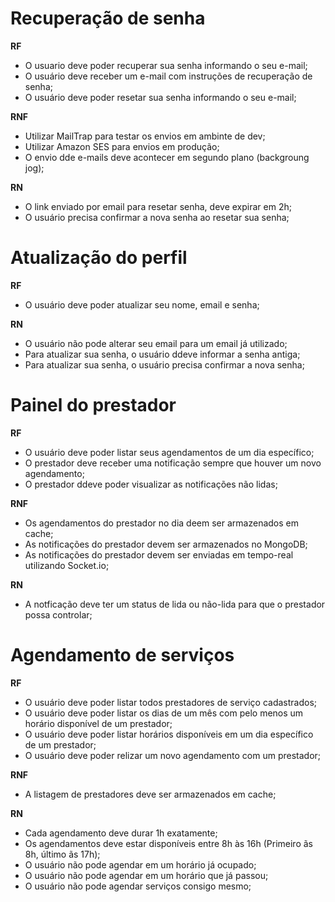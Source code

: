 # Recuperação de senha

**RF**
- O usuario deve poder recuperar sua senha informando o seu e-mail;
- O usuário deve receber um e-mail com instruções de recuperação de senha;
- O usuário deve poder resetar sua senha informando o seu e-mail;

**RNF**

- Utilizar MailTrap para testar os envios em ambinte de dev;
- Utilizar Amazon SES para envios em produção;
- O envio dde e-mails deve acontecer em segundo plano (backgroung jog);

**RN**

- O link enviado por email para resetar senha, deve expirar em 2h;
- O usuário precisa confirmar a nova senha ao resetar sua senha;


# Atualização do perfil

**RF**

- O usuário deve poder atualizar seu nome, email e senha;

**RN**

- O usuário não pode alterar seu email para um email já utilizado;
- Para atualizar sua senha, o usuário ddeve informar a senha antiga;
- Para atualizar sua senha, o usuário precisa confirmar a nova senha;

# Painel do prestador

**RF**

- O usuário deve poder listar seus agendamentos de um dia específico;
- O prestador deve receber uma notificação sempre que houver um novo agendamento;
- O prestador ddeve poder visualizar as notificações não lidas;

**RNF**

- Os agendamentos do prestador no dia deem ser armazenados em cache;
- As notificações do prestador devem ser armazenados no MongoDB;
- As notificações do prestador devem ser enviadas em tempo-real utilizando Socket.io;

**RN**

- A notficação deve ter um status de lida ou não-lida para que o prestador possa controlar;

# Agendamento de serviços

**RF**

- O usuário deve poder listar todos prestadores de serviço cadastrados;
- O usuário deve poder listar os dias de um mês com pelo menos um horário disponível de um prestador;
- O usuário deve poder listar horários disponíveis em um dia específico de um prestador;
- O usuário deve poder relizar um novo agendamento com um prestador;

**RNF**

- A listagem de prestadores deve ser armazenados em cache;

**RN**

- Cada agendamento deve durar 1h exatamente;
- Os agendamentos deve estar disponíveis entre 8h às 16h (Primeiro ãs 8h, último ãs 17h);
- O usuário não pode agendar em um horário já ocupado;
- O usuário não pode agendar em um horário que já passou;
- O usuário não pode agendar serviços consigo mesmo;
